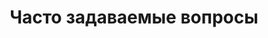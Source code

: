 ---
templateKey: faq
title: Часто задаваемые вопросы
name: faq
description: >-
    Все, что может вас заитересовать
header:
    images:
      - alt: cost-page
        image: /img/blogBkg.png
questions:
    - title: Если мы нашли поставщика, но не уверены в качестве продукции. Сможете проверить?
      text: Да, мы готовы помочь нашим клиентам на всех этапах. Мы можем проверить вашу продукцию на качество и соответствие характеристикам. Во время проверки предоставляем фото и видео отчёт.  
    - title: Вы можете выкупить и доставить товар с Taobao, Alibaba, 1688?
      text: Да, мы готовы помочь нашим клиентам на всех этапах. Мы можем проверить вашу продукцию на качество и соответствие характеристикам. Во время проверки предоставляем фото и видео отчёт.  
    - title: Работает ли Ваша компания с грузами небольших объемов?
      text: Да, мы готовы помочь нашим клиентам на всех этапах. Мы можем проверить вашу продукцию на качество и соответствие характеристикам. Во время проверки предоставляем фото и видео отчёт.  
    - title: Если мы нашли поставщика, но не уверены в качестве продукции. Сможете проверить?
      text: Да, мы готовы помочь нашим клиентам на всех этапах. Мы можем проверить вашу продукцию на качество и соответствие характеристикам. Во время проверки предоставляем фото и видео отчёт.  
    - title: Если мы нашли поставщика, но не уверены в качестве продукции. Сможете проверить?
      text: Да, мы готовы помочь нашим клиентам на всех этапах. Мы можем проверить вашу продукцию на качество и соответствие характеристикам. Во время проверки предоставляем фото и видео отчёт.  
    - title: Вы можете выкупить и доставить товар с Taobao, Alibaba, 1688?
      text: Да, мы готовы помочь нашим клиентам на всех этапах. Мы можем проверить вашу продукцию на качество и соответствие характеристикам. Во время проверки предоставляем фото и видео отчёт.  
    - title: Работает ли Ваша компания с грузами небольших объемов?
      text: Да, мы готовы помочь нашим клиентам на всех этапах. Мы можем проверить вашу продукцию на качество и соответствие характеристикам. Во время проверки предоставляем фото и видео отчёт.
    - title: Если мы нашли поставщика, но не уверены в качестве продукции. Сможете проверить?
      text: Да, мы готовы помочь нашим клиентам на всех этапах. Мы можем проверить вашу продукцию на качество и соответствие характеристикам. Во время проверки предоставляем фото и видео отчёт.  
    - title: Вы можете выкупить и доставить товар с Taobao, Alibaba, 1688?
      text: Да, мы готовы помочь нашим клиентам на всех этапах. Мы можем проверить вашу продукцию на качество и соответствие характеристикам. Во время проверки предоставляем фото и видео отчёт.  
    - title: Работает ли Ваша компания с грузами небольших объемов?
      text: Да, мы готовы помочь нашим клиентам на всех этапах. Мы можем проверить вашу продукцию на качество и соответствие характеристикам. Во время проверки предоставляем фото и видео отчёт.
    - title: Работает ли Ваша компания с грузами небольших объемов?
      text: Да, мы готовы помочь нашим клиентам на всех этапах. Мы можем проверить вашу продукцию на качество и соответствие характеристикам. Во время проверки предоставляем фото и видео отчёт.
    - title: Работает ли Ваша компания с грузами небольших объемов?
      text: Да, мы готовы помочь нашим клиентам на всех этапах. Мы можем проверить вашу продукцию на качество и соответствие характеристикам. Во время проверки предоставляем фото и видео отчёт.
---